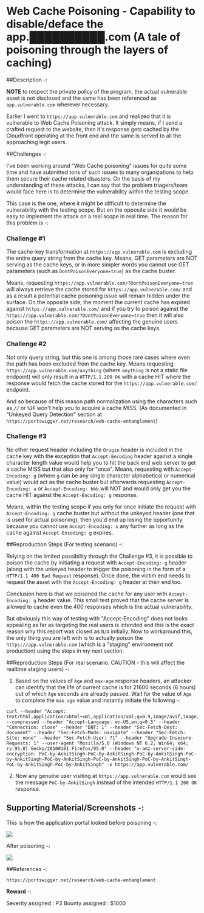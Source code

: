 # Web Cache Poisoning - Capability to disable/deface the app.██████████.com (A tale of poisoning through the layers of caching)


##Description -:

**NOTE** to respect the private policy of the program, the actual vulnerable asset is not disclosed and the same has been referenced as `app.vulnerable.com` wherever necessary.

Earlier I went to `https://app.vulnerable.com` and realized that it is vulnerable to Web Cache Poisoning attack. It simply means, if I send a crafted request to the website, then it's response gets cached by the Cloudfront operating at the front end and the same is served to all the approaching legit users.

##Challenges -:

I've been working around "Web Cache poisoning" issues for quite some time and have submitted tons of such issues to many organizations to help them secure their cache related disasters. On the basis of my understanding of these attacks, I can say that the problem triagers/team would face here is to determine the vulnerability within the testing scope.

This case is the one, where it might be difficult to determine the vulnerability with the testing scope. But on the opposite side it would be easy to implement the attack on a real scope in real time. The reason for this problem is -:

### Challenge #1

The cache-key transformation at `https://app.vulnerable.com` is excluding the entire query string from the cache key. Means, GET parameters are NOT serving as the cache keys, or in more simpler words you cannot use GET parameters (such as `DontPoisonEveryone=true`) as the cache buster.

Means, requesting `https://app.vulnerable.com/?DontPoisonEveryone=true` will always retrieve the cache stored for `https://app.vulnerable.com/` and as a result a potential cache poisoning issue will remain hidden under the surface. On the opposite side, the moment the current cache has expired against `https://app.vulnerable.com/` and if you try to poison against the `https://app.vulnerable.com/?DontPoisonEveryone=true` then it will also poison the `https://app.vulnerable.com/` affecting the genuine users because GET parameters are NOT serving as the cache keys.

### Challenge #2

Not only query string, but this one is among those rare cases where even the path has been excluded from the cache key. Means requesting `https://app.vulnerable.com/anything` (where `anything` is not a static file endpoint) will only result in a `HTTP/1.1 200 OK` with a cache HIT where the response would fetch the cache stored for the `https://app.vulnerable.com/` endpoint.

And so because of this reason path normalization using the characters such as `//` or `%2F` won't help you to acquire a cache MISS. (As documented in "Unkeyed Query Detection" section at `https://portswigger.net/research/web-cache-entanglement`) 

### Challenge #3

No other request header including the `Origin` header is included in the cache key with the exception that `Accept-Encoding` header against a single character length value would help you to hit the back end web server to get a cache MISS but that also only for "once". Means, requesting with `Accept-Encoding: g` (where `g` can be any single character alphabetical or numerical value) would act as the cache buster but afterwards requesting `Accept-Encoding: a` or `Accept-Encoding: bbb` will NOT and would only get you the cache HIT against the `Accept-Encoding: g` response. 

Means, within the testing scope if you only for once initiate the request with `Accept-Encoding: g` cache buster but without the unkeyed header (one that is used for actual poisoning), then you'd end up losing the opportunity because you cannot use `Accept-Encoding: x` any further as long as the cache against `Accept-Encoding: g` expires.

##Reproduction Steps (For testing scenario) -:

Relying on the limited possibility through the Challenge #3, it is possible to poison the cache by initiating a request with `Accept-Encoding: g` header (along with the unkeyed header to trigger the poisoning in the form of a `HTTP/1.1 400 Bad Request` response). Once done, the victim end needs to request the asset with the `Accept-Encoding: g` header at their end too.

Conclusion here is that we poisoned the cache for any user with `Accept-Encoding: g` header value. This small test proved that the cache server is allowed to cache even the 400 responses which is the actual vulnerability.

But obviously this way of testing with "Accept-Encoding" does not looks appealing as far as targeting the real users is intended and this is the exact reason why this report was closed as `N/A` initially. Now to workaround this, the only thing you are left with is to actually poison the `https://app.vulnerable.com` (which is a "staging" environment not production) using the steps in my next section.

##Reproduction Steps (For real scenario. CAUTION - this will affect the realtime staging users) -:

1) Based on the values of `Age` and `max-age` response headers, an attacker can identify that the life of current cache is for 21600 seconds (6 hours) out of which `Age` seconds are already passed. Wait for the value of `Age` to complete the `max-age` value and instantly initiate the following -:

```
curl --header "Accept: text/html,application/xhtml+xml,application/xml;q=0.9,image/avif,image/webp,*/*;q=0.8" --compressed --header "Accept-Language: en-US,en;q=0.5" --header "Connection: close" --header "DNT: 1" --header "Sec-Fetch-Dest: document" --header "Sec-Fetch-Mode: navigate" --header "Sec-Fetch-Site: none" --header "Sec-Fetch-User: ?1" --header "Upgrade-Insecure-Requests: 1" --user-agent "Mozilla/5.0 (Windows NT 6.2; Win64; x64; rv:95.0) Gecko/20100101 Firefox/95.0" --header "x-amz-server-side-encryption: PoC-by-AnkitSingh-PoC-by-AnkitSingh-PoC-by-AnkitSingh-PoC-by-AnkitSingh-PoC-by-AnkitSingh-PoC-by-AnkitSingh-PoC-by-AnkitSingh-PoC-by-AnkitSingh-PoC-by-AnkitSingh" -v https://app.vulnerable.com/ 
```

2) Now any genuine user visiting at `https://app.vulnerable.com` would see the message `PoC-by-AnkitSingh` instead of the intended `HTTP/1.1 200 OK` response.

## Supporting Material/Screenshots -:

This is how the application portal looked before poisoning -:

<img src="/before.png"></img> 

After poisoning -:

<img src="/after.png"></img>

##References -:

`https://portswigger.net/research/web-cache-entanglement`

**Reward** -:

Severity assigned : P3
Bounty assigned : $1000
